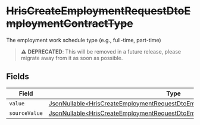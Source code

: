 # ~~HrisCreateEmploymentRequestDtoEmploymentContractType~~

The employment work schedule type (e.g., full-time, part-time)

> :warning: **DEPRECATED**: This will be removed in a future release, please migrate away from it as soon as possible.


## Fields

| Field                                                                                                                                                                        | Type                                                                                                                                                                         | Required                                                                                                                                                                     | Description                                                                                                                                                                  |
| ---------------------------------------------------------------------------------------------------------------------------------------------------------------------------- | ---------------------------------------------------------------------------------------------------------------------------------------------------------------------------- | ---------------------------------------------------------------------------------------------------------------------------------------------------------------------------- | ---------------------------------------------------------------------------------------------------------------------------------------------------------------------------- |
| `value`                                                                                                                                                                      | [JsonNullable\<HrisCreateEmploymentRequestDtoEmploymentContractTypeValue>](../../models/components/HrisCreateEmploymentRequestDtoEmploymentContractTypeValue.md)             | :heavy_minus_sign:                                                                                                                                                           | N/A                                                                                                                                                                          |
| `sourceValue`                                                                                                                                                                | [JsonNullable\<HrisCreateEmploymentRequestDtoEmploymentContractTypeSourceValue>](../../models/components/HrisCreateEmploymentRequestDtoEmploymentContractTypeSourceValue.md) | :heavy_minus_sign:                                                                                                                                                           | N/A                                                                                                                                                                          |
